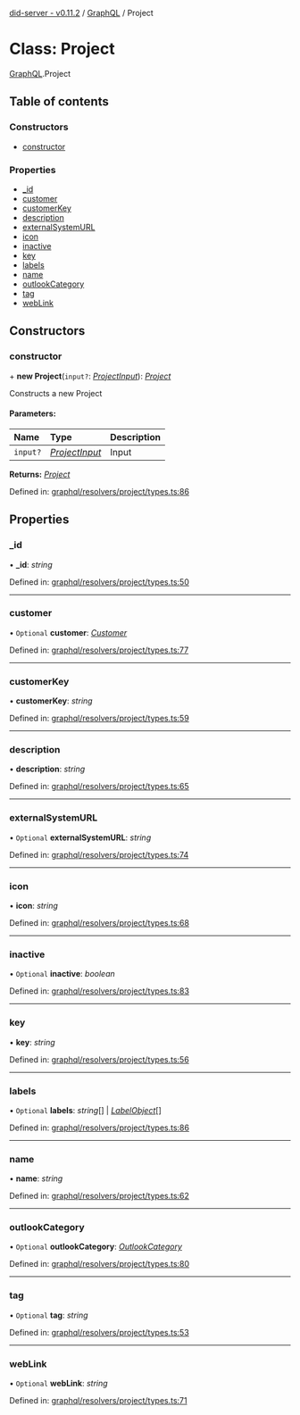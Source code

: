 [did-server - v0.11.2](../README.md) / [GraphQL](../modules/graphql.md) / Project

# Class: Project

[GraphQL](../modules/graphql.md).Project

## Table of contents

### Constructors

- [constructor](graphql.project.md#constructor)

### Properties

- [\_id](graphql.project.md#_id)
- [customer](graphql.project.md#customer)
- [customerKey](graphql.project.md#customerkey)
- [description](graphql.project.md#description)
- [externalSystemURL](graphql.project.md#externalsystemurl)
- [icon](graphql.project.md#icon)
- [inactive](graphql.project.md#inactive)
- [key](graphql.project.md#key)
- [labels](graphql.project.md#labels)
- [name](graphql.project.md#name)
- [outlookCategory](graphql.project.md#outlookcategory)
- [tag](graphql.project.md#tag)
- [webLink](graphql.project.md#weblink)

## Constructors

### constructor

\+ **new Project**(`input?`: [*ProjectInput*](graphql.projectinput.md)): [*Project*](graphql.project.md)

Constructs a new Project

#### Parameters:

Name | Type | Description |
:------ | :------ | :------ |
`input?` | [*ProjectInput*](graphql.projectinput.md) | Input    |

**Returns:** [*Project*](graphql.project.md)

Defined in: [graphql/resolvers/project/types.ts:86](https://github.com/Puzzlepart/did/blob/dev/server/graphql/resolvers/project/types.ts#L86)

## Properties

### \_id

• **\_id**: *string*

Defined in: [graphql/resolvers/project/types.ts:50](https://github.com/Puzzlepart/did/blob/dev/server/graphql/resolvers/project/types.ts#L50)

___

### customer

• `Optional` **customer**: [*Customer*](graphql.customer.md)

Defined in: [graphql/resolvers/project/types.ts:77](https://github.com/Puzzlepart/did/blob/dev/server/graphql/resolvers/project/types.ts#L77)

___

### customerKey

• **customerKey**: *string*

Defined in: [graphql/resolvers/project/types.ts:59](https://github.com/Puzzlepart/did/blob/dev/server/graphql/resolvers/project/types.ts#L59)

___

### description

• **description**: *string*

Defined in: [graphql/resolvers/project/types.ts:65](https://github.com/Puzzlepart/did/blob/dev/server/graphql/resolvers/project/types.ts#L65)

___

### externalSystemURL

• `Optional` **externalSystemURL**: *string*

Defined in: [graphql/resolvers/project/types.ts:74](https://github.com/Puzzlepart/did/blob/dev/server/graphql/resolvers/project/types.ts#L74)

___

### icon

• **icon**: *string*

Defined in: [graphql/resolvers/project/types.ts:68](https://github.com/Puzzlepart/did/blob/dev/server/graphql/resolvers/project/types.ts#L68)

___

### inactive

• `Optional` **inactive**: *boolean*

Defined in: [graphql/resolvers/project/types.ts:83](https://github.com/Puzzlepart/did/blob/dev/server/graphql/resolvers/project/types.ts#L83)

___

### key

• **key**: *string*

Defined in: [graphql/resolvers/project/types.ts:56](https://github.com/Puzzlepart/did/blob/dev/server/graphql/resolvers/project/types.ts#L56)

___

### labels

• `Optional` **labels**: *string*[] \| [*LabelObject*](graphql.labelobject.md)[]

Defined in: [graphql/resolvers/project/types.ts:86](https://github.com/Puzzlepart/did/blob/dev/server/graphql/resolvers/project/types.ts#L86)

___

### name

• **name**: *string*

Defined in: [graphql/resolvers/project/types.ts:62](https://github.com/Puzzlepart/did/blob/dev/server/graphql/resolvers/project/types.ts#L62)

___

### outlookCategory

• `Optional` **outlookCategory**: [*OutlookCategory*](graphql.outlookcategory.md)

Defined in: [graphql/resolvers/project/types.ts:80](https://github.com/Puzzlepart/did/blob/dev/server/graphql/resolvers/project/types.ts#L80)

___

### tag

• `Optional` **tag**: *string*

Defined in: [graphql/resolvers/project/types.ts:53](https://github.com/Puzzlepart/did/blob/dev/server/graphql/resolvers/project/types.ts#L53)

___

### webLink

• `Optional` **webLink**: *string*

Defined in: [graphql/resolvers/project/types.ts:71](https://github.com/Puzzlepart/did/blob/dev/server/graphql/resolvers/project/types.ts#L71)
